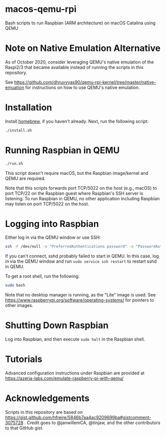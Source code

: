 # macos-qemu-rpi

Bash scripts to run Raspbian (ARM architecture) on macOS Catalina using QEMU

# Note on Native Emulation Alternative

As of October 2020, consider leveraging QEMU's native emulation of the Raspi2/3 that became available instead of running the scripts in this repository.

See https://github.com/dhruvvyas90/qemu-rpi-kernel/tree/master/native-emuation for instructions on how to use QEMU's native emulation.

# Installation

Install [homebrew](https://brew.sh/), if you haven't already.
Next, run the following script:

```bash
./install.sh
```

# Running Raspbian in QEMU

```bash
./run.sh
```

This script doesn't require macOS, but the Raspbian image/kernel and QEMU are
required.

Note that this scripts forwards port TCP/5022 on the host (e.g., macOS) to port
TCP/22 on the Raspbian guest where Raspbian's SSH server is listening.
To run Raspbian in QEMU, no other application including Raspbian may listen on
port TCP/5022 on the host.

# Logging into Raspbian

Either log in via the QEMU window or use SSH:
```bash
ssh -F /dev/null -o "PreferredAuthentications password" -o "PasswordAuthentication yes" -p 5022 pi@127.0.0.1
```

If you can't connect, sshd probably failed to start in QEMU.
In this case, log in via the QEMU window and run `sudo service ssh restart` to restart sshd in QEMU.

To get a root shell, run the following:
```bash
sudo bash
```

Note that no desktop manager is running, as the "Lite" image is used.
See https://www.raspberrypi.org/software/operating-systems/ for pointers to other images.

# Shutting Down Raspbian

Log into Raspbian, and then execute `sudo halt` in the Raspbian shell.

# Tutorials

Advanced configuration instructions under Raspbian are provided at
https://azeria-labs.com/emulate-raspberry-pi-with-qemu/

# Acknowledgements

Scripts in this repository are based on
https://gist.github.com/hfreire/5846b7aa4ac9209699ba#gistcomment-3075728 .
Credit goes to @janwillemCA, @tinjaw, and the other contributors to that GitHub
gist.

